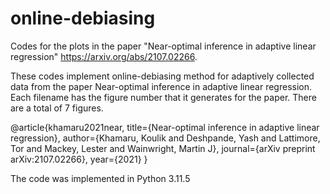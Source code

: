 # online-debiasing
Codes for the plots in the paper "Near-optimal inference in adaptive linear regression" https://arxiv.org/abs/2107.02266. 

These codes implement online-debiasing method for adaptively collected data from the paper Near-optimal inference in adaptive linear regression. Each filename has the figure number that it generates for the paper. There are a total of 7 figures. 

@article{khamaru2021near,
  title={Near-optimal inference in adaptive linear regression},
  author={Khamaru, Koulik and Deshpande, Yash and Lattimore, Tor and Mackey, Lester and Wainwright, Martin J},
  journal={arXiv preprint arXiv:2107.02266},
  year={2021}
}

The code was implemented in Python 3.11.5


